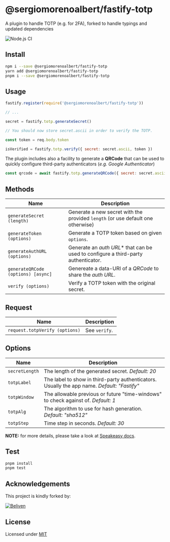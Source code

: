 # @sergiomorenoalbert/fastify-totp

A plugin to handle TOTP (e.g. for 2FA), forked to handle typings and updated dependencies

![Node.js CI](https://github.com/semoal/fastify-totp/workflows/Node.js%20CI/badge.svg)

## Install

```bash
npm i --save @sergiomorenoalbert/fastify-totp
yarn add @sergiomorenoalbert/fastify-totp
pnpm i --save @sergiomorenoalbert/fastify-totp
```

## Usage

```js
fastify.register(require('@sergiomorenoalbert/fastify-totp'))

// ...

secret = fastify.totp.generateSecret()

// You should now store secret.ascii in order to verify the TOTP.

const token = req.body.token

isVerified = fastify.totp.verify({ secret: secret.ascii, token })
```

The plugin includes also a facility to generate a **QRCode** that can be used
to quickly configure third-party authenticators (*e.g. Google Authenticator*)

```js
const qrcode = await fastify.totp.generateQRCode({ secret: secret.ascii })
```

## Methods

| Name                                | Description                                                                        |
|-------------------------------------|------------------------------------------------------------------------------------|
| `generateSecret (length)`           | Generate a new secret with the provided `length` (or use default one otherwise)    |
| `generateToken (options)`           | Generate a TOTP token based on given `options`.                                    |
| `generateAuthURL (options)`         | Generate an *auth URL** that can be used to configure a third-party authenticator. |
| `generateQRCode (options) [async]`  | Genereate a data-URI of a *QRCode* to share the *auth URL*.                        |
| `verify (options)`                  | Verify a TOTP token with the original secret.                                      |

## Request

| Name                            | Description                                                   |
|---------------------------------|---------------------------------------------------------------|
| `request.totpVerify (options)`  | See `verify`.                                                 |

## Options

| Name               | Description                                                                                  |
|--------------------|----------------------------------------------------------------------------------------------|
| `secretLength`     |  The length of the generated secret. *Default: 20*                                           |
| `totpLabel`        |  The label to show in third-party authenticators. Usually the app name. *Default: "Fastify"* |
| `totpWindow`       |  The allowable previous or future "time-windows" to check against of. *Default: 1*           |
| `totpAlg`          |  The algorithm to use for hash generation. *Default: "sha512"*                               |
| `totpStep`         |  Time step in seconds. *Default: 30*                                                         |

**NOTE:** for more details, please take a look at [Speakeasy docs](https://www.npmjs.com/package/speakeasy#documentation).

## Test

```bash
pnpm install
pnpm test
```

## Acknowledgements

This project is kindly forked by:

[![Beliven](https://github.com/beliven-it/fastify-totp)](https://github.com/beliven-it/fastify-totp)

## License

Licensed under [MIT](./LICENSE)
